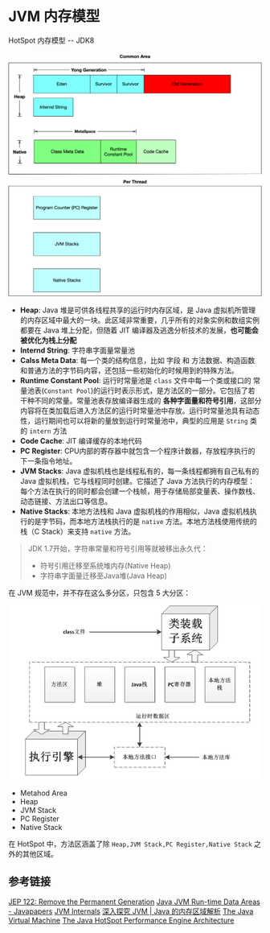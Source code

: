 # JVM 内存模型

HotSpot 内存模型 -- JDK8

![image](./images/2019-04-12-11-21-50.png)

 - **Heap**: Java 堆是可供各线程共享的运行时内存区域，是 Java 虚拟机所管理的内存区域中最大的一块。此区域非常重要，几乎所有的对象实例和数组实例都要在 Java 堆上分配，但随着 JIT 编译器及逃逸分析技术的发展，**也可能会被优化为栈上分配**
 - **Internd String**: 字符串字面量常量池
 - **Calss Meta Data**: 每一个类的结构信息，比如 字段 和 方法数据、构造函数和普通方法的字节码内容，还包括一些初始化的时候用到的特殊方法。
 - **Runtime Constant Pool**: 运行时常量池是 `class` 文件中每一个类或接口的 常量池表(`Constant Pool`)的运行时表示形式，是方法区的一部分。它包括了若干种不同的常量。常量池表存放编译器生成的 **各种字面量和符号引用**，这部分内容将在类加载后进入方法区的运行时常量池中存放。运行时常量池具有动态性，运行期间也可以将新的量放到运行时常量池中，典型的应用是 `String` 类的 `intern` 方法
 - **Code Cache**: JIT 编译缓存的本地代码
 - **PC Register**: CPU内部的寄存器中就包含一个程序计数器，存放程序执行的下一条指令地址。
 - **JVM Stacks**: Java 虚拟机栈也是线程私有的，每一条线程都拥有自己私有的Java 虚拟机栈，它与线程同时创建。它描述了 Java 方法执行的内存模型：每个方法在执行的同时都会创建一个栈帧，用于存储局部变量表、操作数栈、动态链接、方法出口等信息。
 - **Native Stacks**: 本地方法栈和 Java 虚拟机栈的作用相似，Java 虚拟机栈执行的是字节码，而本地方法栈执行的是 `native` 方法。本地方法栈使用传统的栈（C Stack）来支持 `native` 方法。

> JDK 1.7开始，字符串常量和符号引用等就被移出永久代：
> - 符号引用迁移至系统堆内存(Native Heap)
> - 字符串字面量迁移至Java堆(Java Heap)

在 JVM 规范中，并不存在这么多分区，只包含 5 大分区：

![image](./images/jvm-architecture.png)

 - Metahod Area
 - Heap
 - JVM Stack
 - PC Register
 - Native Stack

在 HotSpot 中，方法区涵盖了除 `Heap,JVM Stack,PC Register,Native Stack` 之外的其他区域。

## 参考链接

[JEP 122: Remove the Permanent Generation](http://openjdk.java.net/jeps/122)
[Java JVM Run-time Data Areas - Javapapers](https://javapapers.com/core-java/java-jvm-run-time-data-areas/#Run_time_Constant_Pool)
[JVM Internals](http://blog.jamesdbloom.com/JVMInternals.html#constant_pool)
[深入探究 JVM | Java 的内存区域解析](https://www.sczyh30.com/posts/Java/jvm-memory/)
[The Java Virtual Machine](http://www.artima.com/insidejvm/ed2/jvm2.html)
[The Java HotSpot Performance Engine Architecture](https://www.oracle.com/technetwork/java/whitepaper-135217.html)
